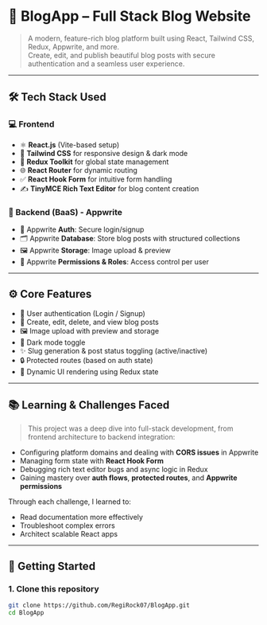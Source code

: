 # 🚀 BlogApp – Full Stack Blog Website

> A modern, feature-rich blog platform built using React, Tailwind CSS, Redux, Appwrite, and more.  
Create, edit, and publish beautiful blog posts with secure authentication and a seamless user experience.

---

## 🛠️ Tech Stack Used

### 💻 Frontend
- ⚛️ **React.js** (Vite-based setup)
- 🎨 **Tailwind CSS** for responsive design & dark mode
- 🔄 **Redux Toolkit** for global state management
- 🌐 **React Router** for dynamic routing
- ✅ **React Hook Form** for intuitive form handling
- ✍️ **TinyMCE Rich Text Editor** for blog content creation

### 🧩 Backend (BaaS) - Appwrite
- 🔐 Appwrite **Auth**: Secure login/signup
- 🗂️ Appwrite **Database**: Store blog posts with structured collections
- 🖼️ Appwrite **Storage**: Image upload & preview
- 🎯 Appwrite **Permissions & Roles**: Access control per user

---

## ⚙️ Core Features

- 🔐 User authentication (Login / Signup)
- 📝 Create, edit, delete, and view blog posts
- 🖼️ Image upload with preview and storage
- 🌙 Dark mode toggle
- ✨ Slug generation & post status toggling (active/inactive)
- 🔒 Protected routes (based on auth state)
- 🧠 Dynamic UI rendering using Redux state

---

## 📚 Learning & Challenges Faced

> This project was a deep dive into full-stack development, from frontend architecture to backend integration:

- Configuring platform domains and dealing with **CORS issues** in Appwrite
- Managing form state with **React Hook Form**
- Debugging rich text editor bugs and async logic in Redux
- Gaining mastery over **auth flows**, **protected routes**, and **Appwrite permissions**

Through each challenge, I learned to:
- Read documentation more effectively
- Troubleshoot complex errors
- Architect scalable React apps

---

## 🚀 Getting Started

### 1. Clone this repository
```bash
git clone https://github.com/RegiRock07/BlogApp.git
cd BlogApp
